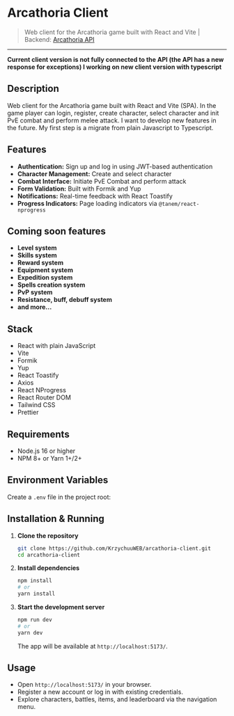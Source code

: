 # Arcathoria Client
> Web client for the Arcathoria game built with React and Vite |
> Backend: [Arcathoria API](https://github.com/KrzychuuWEB/arcathoria-api)

---

**Current client version is not fully connected to the API (the API has a new response for exceptions) I working on new
client version with typescript**

## Description

Web client for the Arcathoria game built with React and Vite (SPA). In the game player can login, register, create
character, select character and init PvE combat and perform melee attack. I want to develop new features in the future.
My first step is a migrate from plain Javascript to Typescript.

## Features

- **Authentication:** Sign up and log in using JWT-based authentication
- **Character Management:** Create and select character
- **Combat Interface:** Initiate PvE Combat and perform attack
- **Form Validation:** Built with Formik and Yup
- **Notifications:** Real-time feedback with React Toastify
- **Progress Indicators:** Page loading indicators via `@tanem/react-nprogress`

## Coming soon features

- **Level system**
- **Skills system**
- **Reward system**
- **Equipment system**
- **Expedition system**
- **Spells creation system**
- **PvP system**
- **Resistance, buff, debuff system**
- **and more...**

## Stack

- React with plain JavaScript
- Vite
- Formik
- Yup
- React Toastify
- Axios
- React NProgress
- React Router DOM
- Tailwind CSS
- Prettier

## Requirements

- Node.js 16 or higher
- NPM 8+ or Yarn 1+/2+

## Environment Variables

Create a `.env` file in the project root:

## Installation & Running

1. **Clone the repository**
   ```bash
   git clone https://github.com/KrzychuuWEB/arcathoria-client.git
   cd arcathoria-client
   ```

2. **Install dependencies**
   ```bash
   npm install
   # or
   yarn install
   ```

3. **Start the development server**
   ```bash
   npm run dev
   # or
   yarn dev
   ```  
   The app will be available at `http://localhost:5173/`.

## Usage

- Open `http://localhost:5173/` in your browser.
- Register a new account or log in with existing credentials.
- Explore characters, battles, items, and leaderboard via the navigation menu.

